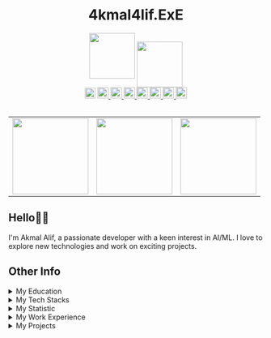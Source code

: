 <h1 align='center'>
  4kmal4lif.ExE
</h1>

<div align='center'>
<img src="https://github.com/user-attachments/assets/7de12eaa-a2b1-4d81-a750-cefb5b590b5f" width="90"/>
<sub><sub><sub><sub><sub><sub>
<img src="https://github.com/user-attachments/assets/6d027278-2d01-4af3-87ad-eef19c279541" width=90"/>
</sub></sub></sub></sub></sub></sub>
</div>

<div align='center'> <img src="https://komarev.com/ghpvc/?username=4kmal&color=dc143c&style=for-the-badge" alt="Profile Views" style="height:21px;"> <a href="https://akmalalif.com"> <img src="https://img.shields.io/badge/Portfolio-543DE0?style=for-the-badge&logo=About.me&logoColor=white" alt="Portfolio" style="height:22px;"> </a> <a href="https://www.linkedin.com/in/akmal-alif/"> <img src="https://img.shields.io/badge/LinkedIn-0077B5?style=for-the-badge&logo=linkedin&logoColor=white" alt="LinkedIn" style="height:22px;"> </a> <a href="https://github.com/4kmal"> <img src="https://img.shields.io/badge/GitHub-100000?style=for-the-badge&logo=github&logoColor=white" alt="GitHub" style="height:22px;"> </a> <a href="mailto:iamaleep@gmail.com"> <img src="https://img.shields.io/badge/Gmail-D14836?style=for-the-badge&logo=gmail&logoColor=white" alt="Gmail" style="height:22px;"> </a> <a href="https://www.instagram.com/4kmal4lif/"> <img src="https://img.shields.io/badge/Instagram-E4405F?style=for-the-badge&logo=instagram&logoColor=white" alt="Instagram" style="height:22px;"> </a> <a href="https://4kmal.medium.com"> <img src="https://img.shields.io/badge/Medium-12100E?style=for-the-badge&logo=medium&logoColor=white" alt="Medium" style="height:22px;"> </a> <a href="https://www.kaggle.com/4kmal4lif"> <img src="https://img.shields.io/badge/Kaggle-20BEFF?style=for-the-badge&logo=Kaggle&logoColor=white" alt="Kaggle" style="height:22px;"> </a> 
</div>

<br/>

<div align='center'>
  <table>
    <tr>
      <td align='center'>
        <a href='https://ko-fi.com/S6S419B72M'>
          <img src="https://github.com/user-attachments/assets/92d264a7-7ff4-44af-82a8-b29ba61f1628" width="150"/>
        </a>
      </td>
      <td align='center'>
        <a href='https://ko-fi.com/S6S419B72M'>
          <img src="https://github.com/user-attachments/assets/7875cd4a-312a-40a7-8591-e71408b6e6cf" width="150"/>
        </a>
      </td>
      <td align='center'>
        <a>
          <img src="https://github.com/user-attachments/assets/ca227572-71e1-4882-affd-7d7c3dae1de9" width="150"/>
        </a>
      </td>
    </tr>
  </table>
</div>



## Hello👋🏻
I'm Akmal Alif, a passionate developer with a keen interest in AI/ML. I love to explore new technologies and work on exciting projects.

## Other Info
<details>
  <summary>My Education</summary>
  
  <span><img src="https://img.shields.io/badge/Org-UKM-1877F2?style=for-the-badge"></span>
  <span><img src="https://img.shields.io/badge/CGPA-3.63-EFEEE9?style=for-the-badge"></span>
</details>

<details>
  <summary>My Tech Stacks</summary>
  <table>
    <tr>
      <th>Category</th>
      <th>Skills</th>
    </tr>
    <tr>
      <td>Programming Languages</td>
      <td>
        <img src="https://img.shields.io/badge/-Python-3776AB?style=flat&logo=python&logoColor=white" alt="Python">
        <img src="https://img.shields.io/badge/-C++-00599C?style=flat&logo=c%2B%2B&logoColor=white" alt="C++">
        <img src="https://img.shields.io/badge/-Java-007396?style=flat&logo=java&logoColor=white" alt="Java">
        <img src="https://img.shields.io/badge/-JavaScript-F7DF1E?style=flat&logo=javascript&logoColor=black" alt="JavaScript">
        <img src="https://img.shields.io/badge/-CSS3-1572B6?style=flat&logo=css3" alt="CSS3">
        <img src="https://img.shields.io/badge/-HTML5-E34F26?style=flat&logo=html5&logoColor=white" alt="HTML5">
        <img src="https://img.shields.io/badge/-PHP-777BB4?style=flat&logo=php&logoColor=white" alt="PHP">
        <img src="https://img.shields.io/badge/-SQL-4479A1?style=flat&logo=postgresql&logoColor=white" alt="SQL">
        <img src="https://img.shields.io/badge/-TypeScript-3178C6?style=flat&logo=typescript&logoColor=white" alt="TypeScript">
      </td>
    </tr>
    <tr>
      <td>Frameworks</td>
      <td>
        <img src="https://img.shields.io/badge/-Streamlit-FF4B4B?style=flat&logo=streamlit&logoColor=white" alt="Streamlit">
        <img src="https://img.shields.io/badge/-Vite-646CFF?style=flat&logo=vite&logoColor=white" alt="Vite">
      </td>
    </tr>
    <tr>
      <td>Databases</td>
      <td>
        <img src="https://img.shields.io/badge/-Supabase-3ECF8E?style=flat&logo=supabase&logoColor=white" alt="Supabase">
        <img src="https://img.shields.io/badge/-PostgreSQL-336791?style=flat&logo=postgresql&logoColor=white" alt="PostgreSQL">
        <img src="https://img.shields.io/badge/-Firebase-FFCB2F?style=flat&logo=firebase&logoColor=white" alt="Firebase">
        <img src="https://img.shields.io/badge/-Firestore-FFCB2F?style=flat&logo=firebase&logoColor=white" alt="Firestore">
        <img src="https://img.shields.io/badge/sqlite-%2307405e.svg?style=flat&logo=sqlite&logoColor=white">
      </td>
    </tr>
    <tr>
      <td>Cloud</td>
      <td>
        <img src="https://img.shields.io/badge/-Firebase-FFCB2F?style=flat&logo=firebase&logoColor=white" alt="Firebase">
      </td>
    </tr>
    <tr>
      <td>AI APIs</td>
      <td>
        <img src="https://img.shields.io/badge/-Google Gemini-4285F4?style=flat&logo=google&logoColor=white" alt="Google Gemini">
        <img src="https://img.shields.io/badge/-Hugging Face-FF4B4B?style=flat&logo=huggingface&logoColor=white" alt="Hugging Face">
        <img src="https://img.shields.io/badge/-OpenAI-343434?style=flat&logo=openai&logoColor=white" alt="OpenAI">
      </td>
    </tr>
    <tr>
      <td>Tools</td>
      <td>
        <img src="https://img.shields.io/badge/-Git-F05032?style=flat&logo=git&logoColor=white" alt="Git">
      </td>
    </tr>
    <tr>
      <td>Low/No Code</td>
      <td>
        <img src="https://img.shields.io/badge/-Figma-F24E1E?style=flat&logo=figma&logoColor=white" alt="Figma">
        <img src="https://img.shields.io/badge/-GitHub Copilot-58D6B1?style=flat&logo=github&logoColor=white" alt="GitHub Copilot">
        <img src="https://img.shields.io/badge/-ChatGPT-0061F2?style=flat&logo=openai&logoColor=white" alt="ChatGPT">
        <img src="https://img.shields.io/badge/-JamaiBase-FF6A5C?style=flat&logoColor=white" alt="JamaiBase">
        <img src="https://img.shields.io/badge/-Flowise-2F79C1?style=flat&logo=flowise&logoColor=white" alt="Flowise">
      </td>
    </tr>
  </table>
</details>

<details>
  <summary>My Statistic</summary>
  
## 📊

<table>
  <tr>
    <td width="33%">
      <img src="https://github-readme-stats.vercel.app/api/top-langs/?username=4kmal&theme=tokyonight&hide_border=false&include_all_commits=true&count_private=false&layout=compact" alt="Top Languages" />
    </td>
    <td width="33%">
      <img src="https://github-readme-stats.vercel.app/api?username=4kmal&theme=tokyonight&hide_border=false&include_all_commits=true&count_private=false" alt="GitHub Stats" />
    </td>
    <td width="33%">
      <img src="https://github-readme-streak-stats.herokuapp.com/?user=4kmal&theme=tokyonight&hide_border=false" alt="GitHub Streak" />
    </td>
  </tr>
</table>

### Leetcode
  <div align="center">

  ![LeetCode Stats](https://leetcode.card.workers.dev/4kmal4lif?theme=auto&font=baloo&extension=null)

  </div>
</details>

<details>
  <summary>My Work Experience</summary>
  
### Working Experience

| Position | Company | Duration | Description |
|----------|---------|----------|-------------|
| Omniverse Engineer | NVIDIA | 11 April 2027 - 30 June 2027 | Robotics & Neuromorphic Engineering |
| AI Fullstack Developer | Notaku | 1 July 2024 - Current | LLM and Machine Learning |
| Cybersecurity Engineer Intern | National University of Malaysia | 1 April 2022 - 26 September 2022 | Devops |
</details>

<details>
  <summary>My Projects</summary>
  
<table>
  <tr>
    <th>Project</th>
    <th>Description</th>
    <th>Tech Stack</th>
  </tr>
  <tr>
    <td>
      <a href="https://github.com/4kmal/Vector-Search-From-Scratch">Vector Search From Scratch</a>
    </td>
    <td>This repository implements a vector search solution based on image and text embeddings. Users can search for similar products using an image or a textual description.</td>
    <td>
      <img src="https://img.shields.io/badge/-Python-3776AB?style=flat&logo=python&logoColor=white">
      <img src="https://img.shields.io/badge/-Streamlit-FF4B4B?style=flat&logo=streamlit&logoColor=white">
      <img src="https://img.shields.io/badge/sqlite-%2307405e.svg?style=flat&logo=sqlite&logoColor=white">
    </td>
  </tr>
  <tr>
    <td>
      <a href="https://github.com/4kmal/streamlit-authentication-template">streamlit-authentication-template</a>
    </td>
    <td>A Streamlit template which handles login and stores user data in a PostgreSQL database. It manages navigation among login state, signup state and app state with authentication through database management.</td>
    <td>
      <img src="https://img.shields.io/badge/-Python-3776AB?style=flat&logo=python&logoColor=white">
      <img src="https://img.shields.io/badge/-Streamlit-FF4B4B?style=flat&logo=streamlit&logoColor=white">
      <img src="https://img.shields.io/badge/-PostgreSQL-336791?style=flat&logo=postgresql&logoColor=white">
    </td>
  </tr>
  <tr>
    <td>
      <a href="https://github.com/4kmal/streamlit-oauth-template">streamlit-oauth-template</a>
    </td>
    <td>A streamlit template which is able to handle the login using oauth. It also handles the navigation among login state and app state.</td>
    <td>
      <img src="https://img.shields.io/badge/-Python-3776AB?style=flat&logo=python&logoColor=white">
      <img src="https://img.shields.io/badge/-Streamlit-FF4B4B?style=flat&logo=streamlit&logoColor=white">
      <img src="https://img.shields.io/badge/-Google%20OAuth-4285F4?style=flat&logo=google&logoColor=white">
    </td>
  </tr>
  <tr>
  <tr>
    <td>
      <a href="https://github.com/4kmal/GenAI-WebAppEditor">GenAI-WebAppEditor</a>
    </td>
    <td>A web application that leverages generative AI to create and edit webpages dynamically. Users can describe a webpage in natural language, generate the corresponding HTML, CSS, and JavaScript, and interactively edit specific elements of the page.</td>
    <td>
      <img src="https://img.shields.io/badge/-HTML5-E34F26?style=flat&logo=html5&logoColor=white">
      <img src="https://img.shields.io/badge/-CSS3-1572B6?style=flat&logo=css3">
      <img src="https://img.shields.io/badge/-JavaScript-F7DF1E?style=flat&logo=javascript&logoColor=black">
    </td>
  </tr>
  <tr>
    <td>
      <a href="https://github.com/4kmal/ChatWithPDF">ChatWithPDF</a>
    </td>
    <td>A Streamlit app which allows you to chat with your own PDF.</td>
    <td>
      <img src="https://img.shields.io/badge/-Python-3776AB?style=flat&logo=python&logoColor=white">
      <img src="https://img.shields.io/badge/-Streamlit-FF4B4B?style=flat&logo=streamlit&logoColor=white">
    </td>
  </tr>
    <td>
      <a href="https://github.com/4kmal/aischeduler">aischeduler</a>
    </td>
    <td>AI Scheduler is a web application built with Vite, React, and TypeScript to help users manage their schedules efficiently.</td>
    <td>
      <img src="https://img.shields.io/badge/-React-61DAFB?style=flat&logo=react&logoColor=black">
      <img src="https://img.shields.io/badge/-TypeScript-3178C6?style=flat&logo=typescript&logoColor=white">
      <img src="https://img.shields.io/badge/-Vite-646CFF?style=flat&logo=vite&logoColor=white">
    </td>
  </tr>
</table>
</details>
